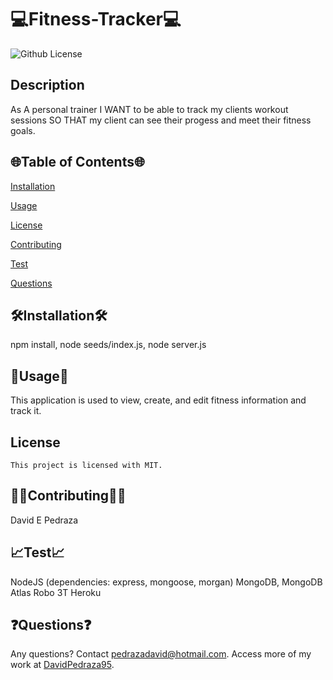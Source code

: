 # 💻Fitness-Tracker💻

  ![Github License](https://img.shields.io/badge/license-MIT-blue.svg)


  ## Description
  As A personal trainer I WANT to be able to track my clients workout sessions SO THAT my client can see their progess and meet their fitness goals.

  <ur>

  ## 🌐Table of Contents🌐
  [Installation](#installation)

  [Usage](#usage)

  
[License](#license)


  [Contributing](#contributing)

  [Test](#test)

  [Questions](#questions)

 
  
  ## 🛠️Installation🛠️
 npm install, node seeds/index.js, node server.js

  <ur>

  ## 📁Usage📁
  This application is used to view, create, and edit fitness information and track it.
  ## License 
    This project is licensed with MIT.

  <ur>

  ## 👨‍💼Contributing👩‍💼
  David E Pedraza
  <ur>

  ## 📈Test📈
  NodeJS (dependencies: express, mongoose, morgan)
  MongoDB, MongoDB Atlas
  Robo 3T
  Heroku
  <ur>
    
    
  ## ❓Questions❓
  Any questions? Contact pedrazadavid@hotmail.com. Access more of my work at [DavidPedraza95](https://github.com/DavidPedraza95/).
